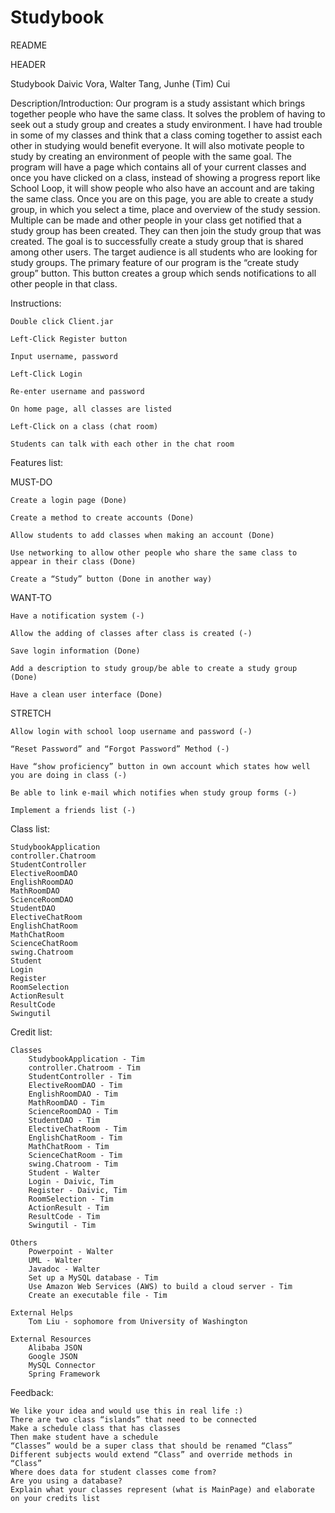 # Studybook
README

HEADER

Studybook
Daivic Vora, Walter Tang, Junhe (Tim) Cui



Description/Introduction: 
Our program is a study assistant which brings together people who have the same class. It solves the problem of having to seek out a study group and creates a study environment. I have had trouble in some of my classes and think that a class coming together to assist each other in studying would benefit everyone. It will also motivate people to study by creating an environment of people with the same goal. The program will have a page which contains all of your current classes and once you have clicked on a class, instead of showing a progress report like School Loop, it will show people who also have an account and are taking the same class. Once you are on this page, you are able to create a study group, in which you select a time, place and overview of the study session. Multiple can be made and other people in your class get notified that a study group has been created. They can then join the study group that was created. The goal is to successfully create a study group that is shared among other users. The target audience is all students who are looking for study groups. The primary feature of our program is the “create study group” button. This button creates a group which sends notifications to all other people in that class.


Instructions: 

	Double click Client.jar

	Left-Click Register button

	Input username, password

	Left-Click Login

	Re-enter username and password

	On home page, all classes are listed

	Left-Click on a class (chat room)

	Students can talk with each other in the chat room




Features list: 

MUST-DO

	Create a login page (Done)

	Create a method to create accounts (Done)

	Allow students to add classes when making an account (Done)

	Use networking to allow other people who share the same class to appear in their class (Done)

	Create a “Study” button (Done in another way)


WANT-TO

	Have a notification system (-)

	Allow the adding of classes after class is created (-)

	Save login information (Done)

	Add a description to study group/be able to create a study group (Done)

	Have a clean user interface (Done)


STRETCH

	Allow login with school loop username and password (-)

	“Reset Password” and “Forgot Password” Method (-)

	Have “show proficiency” button in own account which states how well you are doing in class (-)

	Be able to link e-mail which notifies when study group forms (-)

	Implement a friends list (-)



Class list: 

	StudybookApplication
	controller.Chatroom
	StudentController
	ElectiveRoomDAO
	EnglishRoomDAO
	MathRoomDAO
	ScienceRoomDAO
	StudentDAO
	ElectiveChatRoom
	EnglishChatRoom
	MathChatRoom
	ScienceChatRoom
	swing.Chatroom
	Student
	Login
	Register
	RoomSelection
	ActionResult
	ResultCode
	Swingutil



Credit list:

	Classes
		StudybookApplication - Tim
		controller.Chatroom - Tim
		StudentController - Tim
		ElectiveRoomDAO - Tim
		EnglishRoomDAO - Tim
		MathRoomDAO - Tim
		ScienceRoomDAO - Tim
		StudentDAO - Tim
		ElectiveChatRoom - Tim
		EnglishChatRoom - Tim
		MathChatRoom - Tim
		ScienceChatRoom - Tim
		swing.Chatroom - Tim
		Student - Walter
		Login - Daivic, Tim
		Register - Daivic, Tim
		RoomSelection - Tim
		ActionResult - Tim
		ResultCode - Tim
		Swingutil - Tim
		
	Others
		Powerpoint - Walter
		UML - Walter
		Javadoc - Walter
		Set up a MySQL database - Tim
		Use Amazon Web Services (AWS) to build a cloud server - Tim
		Create an executable file - Tim
		
	External Helps
		Tom Liu - sophomore from University of Washington
		
	External Resources
		Alibaba JSON
		Google JSON
		MySQL Connector
		Spring Framework
		
		

Feedback:

	We like your idea and would use this in real life :)
	There are two class “islands” that need to be connected
	Make a schedule class that has classes
	Then make student have a schedule
	“Classes” would be a super class that should be renamed “Class”
	Different subjects would extend “Class” and override methods in “Class”
	Where does data for student classes come from?
	Are you using a database?
	Explain what your classes represent (what is MainPage) and elaborate on your credits list


